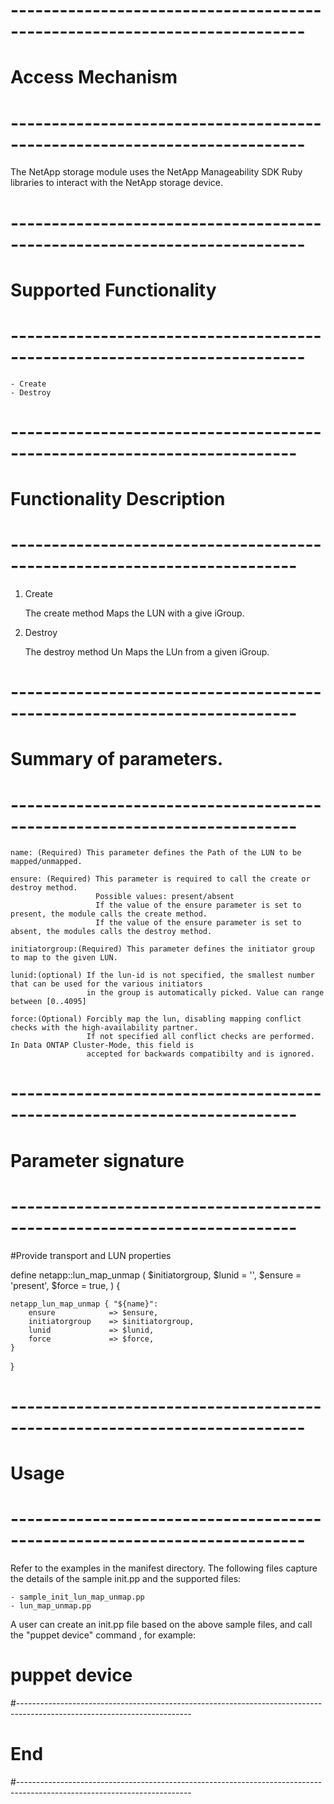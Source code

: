# --------------------------------------------------------------------------
# Access Mechanism 
# --------------------------------------------------------------------------

The NetApp storage module uses the NetApp Manageability SDK Ruby libraries to interact with the NetApp storage device.

# --------------------------------------------------------------------------
#  Supported Functionality
# --------------------------------------------------------------------------

	- Create
	- Destroy

# -------------------------------------------------------------------------
# Functionality Description
# -------------------------------------------------------------------------


  1. Create

     The create method Maps the LUN with a give iGroup. 

   
  2. Destroy

     The destroy method Un Maps the LUn from a given iGroup.  


# -------------------------------------------------------------------------
# Summary of parameters.
# -------------------------------------------------------------------------

    name: (Required) This parameter defines the Path of the LUN to be mapped/unmapped.

    ensure: (Required) This parameter is required to call the create or destroy method.
                       Possible values: present/absent
                       If the value of the ensure parameter is set to present, the module calls the create method.
                       If the value of the ensure parameter is set to absent, the modules calls the destroy method.
    
    initiatorgroup:(Required) This parameter defines the initiator group to map to the given LUN.	     
    
    lunid:(optional) If the lun-id is not specified, the smallest number that can be used for the various initiators
                     in the group is automatically picked. Value can range between [0..4095]
    
    force:(Optional) Forcibly map the lun, disabling mapping conflict checks with the high-availability partner.
                     If not specified all conflict checks are performed. In Data ONTAP Cluster-Mode, this field is
                     accepted for backwards compatibilty and is ignored.

# -------------------------------------------------------------------------
# Parameter signature 
# -------------------------------------------------------------------------

#Provide transport and LUN properties

define netapp::lun_map_unmap (
        $initiatorgroup,
        $lunid                = '',
        $ensure        	      = 'present',
        $force                =  true, 
        ) {

    netapp_lun_map_unmap { "${name}":
        ensure            => $ensure,
        initiatorgroup    => $initiatorgroup,
        lunid             => $lunid,
        force      	      => $force,
    }
}

# --------------------------------------------------------------------------
# Usage
# --------------------------------------------------------------------------
   Refer to the examples in the manifest directory.
   The following files capture the details of the sample init.pp and the supported files:

    - sample_init_lun_map_unmap.pp
    - lun_map_unmap.pp
   
   A user can create an init.pp file based on the above sample files, and call the "puppet device" command , for example: 
   # puppet device

#-------------------------------------------------------------------------------------------------------------------------
# End
#-------------------------------------------------------------------------------------------------------------------------	
